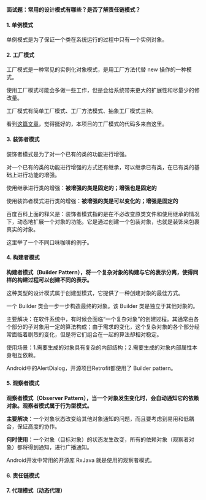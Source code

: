 **面试题：常用的设计模式有哪些？是否了解责任链模式？**

#### 1. 单例模式

单例模式是为了保证一个类在系统运行的过程中只有一个实例对象。

#### 2. 工厂模式

工厂模式是一种常见的实例化对象模式，是用工厂方法代替 new 操作的一种模式。

使用工厂模式可能会多做一些工作，但是会给系统带来更大的扩展性和尽量少的修改量。

工厂模式有简单工厂模式、工厂方法模式、抽象工厂模式三种。

看到[这篇文章](https://www.jianshu.com/p/3f824a91d73b)，觉得挺好的，本项目的工厂模式的代码多来自这里。

#### 3. 装饰者模式

装饰者模式是为了对一个已有的类的功能进行增强。

对一个已有的类的功能进行增强的方式还有继承，可以继承已有类，在已有类的基础上进行功能的增强。

使用继承进行类的增强：**被增强的类是固定的；增强也是固定的**

使用装饰者模式进行类的增强：**被增强的类是可以变化的；增强是固定的**

百度百科上面的释义是：装饰者模式指的是在不必改变原类文件和使用继承的情况下，动态地扩展一个对象的功能。它是通过创建一个包装对象，也就是装饰来包裹真实的对象。

这里举了一个不同口味咖啡的例子。

#### 4. 构建者模式

**构建者模式（Builder Pattern），将一个复杂对象的构建与它的表示分离，使得同样的构建过程可以创建不同的表示。**

这种类型的设计模式属于创建型模式，它提供了一种创建对象的最佳方式。

一个 Builder 类会一步一步构造最终的对象。该 Builder 类是独立于其他对象的。

主要解决：在软件系统中，有时候会面临“一个复杂对象”的创建过程。其通常由各个部分的子对象用一定的算法构成；由于需求的变化，这个复杂对象的各个部分经常面临着剧烈的变化，但是将它们组合在一起的算法却相对稳定。

使用场景：1.需要生成的对象具有复杂的内部结构；2.需要生成的对象内部属性本身相互依赖。

Android中的AlertDialog，开源项目Retrofit都使用了 Builder pattern。

#### 5. 观察者模式

**观察者模式（Observer Pattern），当一个对象发生变化时，会自动通知它的依赖对象。观察者模式属于行为型模式。**

**主要解决**：一个对象状态改变给其他对象通知的问题，而且要考虑到易用和低耦合，保证高度的协作。

**何时使用**：一个对象（目标对象）的状态发生改变，所有的依赖对象（观察者对象）都将得到通知，进行广播通知。

Android开发中常用的开源库 RxJava 就是使用的观察者模式。

#### 6. 责任链模式

#### 7. 代理模式（动态代理）

